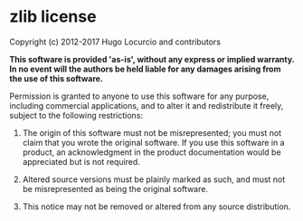 # zlib license

Copyright (c) 2012-2017 Hugo Locurcio and contributors

**This software is provided 'as-is', without any express or implied warranty. In no event will the authors be held liable for any damages arising from the use of this software.**

Permission is granted to anyone to use this software for any purpose, including commercial applications, and to alter it and redistribute it freely, subject to the following restrictions:

1. The origin of this software must not be misrepresented; you must not claim that you wrote the original software. If you use this software in a product, an acknowledgment in the product documentation would be appreciated but is not required.

2. Altered source versions must be plainly marked as such, and must not be misrepresented as being the original software.

3. This notice may not be removed or altered from any source distribution.
